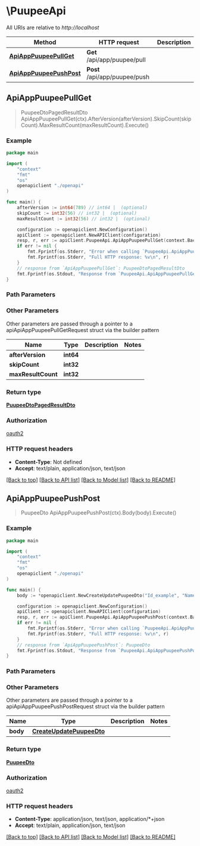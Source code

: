 # \PuupeeApi

All URIs are relative to *http://localhost*

Method | HTTP request | Description
------------- | ------------- | -------------
[**ApiAppPuupeePullGet**](PuupeeApi.md#ApiAppPuupeePullGet) | **Get** /api/app/puupee/pull | 
[**ApiAppPuupeePushPost**](PuupeeApi.md#ApiAppPuupeePushPost) | **Post** /api/app/puupee/push | 



## ApiAppPuupeePullGet

> PuupeeDtoPagedResultDto ApiAppPuupeePullGet(ctx).AfterVersion(afterVersion).SkipCount(skipCount).MaxResultCount(maxResultCount).Execute()



### Example

```go
package main

import (
    "context"
    "fmt"
    "os"
    openapiclient "./openapi"
)

func main() {
    afterVersion := int64(789) // int64 |  (optional)
    skipCount := int32(56) // int32 |  (optional)
    maxResultCount := int32(56) // int32 |  (optional)

    configuration := openapiclient.NewConfiguration()
    apiClient := openapiclient.NewAPIClient(configuration)
    resp, r, err := apiClient.PuupeeApi.ApiAppPuupeePullGet(context.Background()).AfterVersion(afterVersion).SkipCount(skipCount).MaxResultCount(maxResultCount).Execute()
    if err != nil {
        fmt.Fprintf(os.Stderr, "Error when calling `PuupeeApi.ApiAppPuupeePullGet``: %v\n", err)
        fmt.Fprintf(os.Stderr, "Full HTTP response: %v\n", r)
    }
    // response from `ApiAppPuupeePullGet`: PuupeeDtoPagedResultDto
    fmt.Fprintf(os.Stdout, "Response from `PuupeeApi.ApiAppPuupeePullGet`: %v\n", resp)
}
```

### Path Parameters



### Other Parameters

Other parameters are passed through a pointer to a apiApiAppPuupeePullGetRequest struct via the builder pattern


Name | Type | Description  | Notes
------------- | ------------- | ------------- | -------------
 **afterVersion** | **int64** |  | 
 **skipCount** | **int32** |  | 
 **maxResultCount** | **int32** |  | 

### Return type

[**PuupeeDtoPagedResultDto**](PuupeeDtoPagedResultDto.md)

### Authorization

[oauth2](../README.md#oauth2)

### HTTP request headers

- **Content-Type**: Not defined
- **Accept**: text/plain, application/json, text/json

[[Back to top]](#) [[Back to API list]](../README.md#documentation-for-api-endpoints)
[[Back to Model list]](../README.md#documentation-for-models)
[[Back to README]](../README.md)


## ApiAppPuupeePushPost

> PuupeeDto ApiAppPuupeePushPost(ctx).Body(body).Execute()



### Example

```go
package main

import (
    "context"
    "fmt"
    "os"
    openapiclient "./openapi"
)

func main() {
    body := *openapiclient.NewCreateUpdatePuupeeDto("Id_example", "Name_example") // CreateUpdatePuupeeDto |  (optional)

    configuration := openapiclient.NewConfiguration()
    apiClient := openapiclient.NewAPIClient(configuration)
    resp, r, err := apiClient.PuupeeApi.ApiAppPuupeePushPost(context.Background()).Body(body).Execute()
    if err != nil {
        fmt.Fprintf(os.Stderr, "Error when calling `PuupeeApi.ApiAppPuupeePushPost``: %v\n", err)
        fmt.Fprintf(os.Stderr, "Full HTTP response: %v\n", r)
    }
    // response from `ApiAppPuupeePushPost`: PuupeeDto
    fmt.Fprintf(os.Stdout, "Response from `PuupeeApi.ApiAppPuupeePushPost`: %v\n", resp)
}
```

### Path Parameters



### Other Parameters

Other parameters are passed through a pointer to a apiApiAppPuupeePushPostRequest struct via the builder pattern


Name | Type | Description  | Notes
------------- | ------------- | ------------- | -------------
 **body** | [**CreateUpdatePuupeeDto**](CreateUpdatePuupeeDto.md) |  | 

### Return type

[**PuupeeDto**](PuupeeDto.md)

### Authorization

[oauth2](../README.md#oauth2)

### HTTP request headers

- **Content-Type**: application/json, text/json, application/*+json
- **Accept**: text/plain, application/json, text/json

[[Back to top]](#) [[Back to API list]](../README.md#documentation-for-api-endpoints)
[[Back to Model list]](../README.md#documentation-for-models)
[[Back to README]](../README.md)

